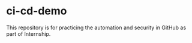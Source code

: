 # ci-cd-demo
This repository is for practicing the automation and security in GitHub as part of Internship.
